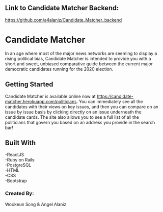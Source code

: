 ## Link to Candidate Matcher Backend:
https://github.com/a4alaniz/Candidate_Matcher_backend

# Candidate Matcher

In an age where most of the major news networks are seeming to display a rising political bias, Candidate Matcher is intended to provide you with a short and sweet, unbiased comparative guide between the current major democratic candidates running for the 2020 election.

## Getting Started

Candidate Matcher is available online now at https://candidate-matcher.herokuapp.com/politicians. You can immediately see all the candidates with their views on key issues, and then you can compare on an issue by issue basis by clicking directly on an issue underneath the candidate cards. The site also allows you to see a full list of all the politicians that govern you based on an address you provide in the search bar!



## Built With
-ReactJS   
-Ruby on Rails  
-PostgreSQL  
-HTML   
-CSS   
-Bootstrap  

### Created By:
Wookeun Song & Angel Alaniz

